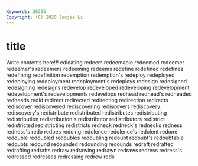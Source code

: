 ```yaml
---
Keywords: 26355
Copyright: (C) 2020 Junjie Li
---
```


# title

Write contents here!!!
edicating 
redeem 
redeemable 
redeemed 
redeemer
redeemer's 
redeemers 
redeeming 
redeems 
redefine 
redefined 
redefines 
redefining 
redefinition 
redemption
redemption's 
redeploy 
redeployed 
redeploying 
redeployment 
redeployment's 
redeploys 
redesign 
redesigned 
redesigning
redesigns 
redevelop 
redeveloped 
redeveloping 
redevelopment 
redevelopment's 
redevelopments 
redevelops 
redhead 
redhead's
redheaded 
redheads 
redid 
redirect 
redirected 
redirecting 
redirection 
redirects 
rediscover 
rediscovered
rediscovering 
rediscovers 
rediscovery 
rediscovery's 
redistribute 
redistributed 
redistributes 
redistributing 
redistribution 
redistribution's
redistributor 
redistributors 
redistrict 
redistricted 
redistricting 
redistricts 
redneck 
redneck's 
rednecks 
redness
redness's 
redo 
redoes 
redoing 
redolence 
redolence's 
redolent 
redone 
redouble 
redoubled
redoubles 
redoubling 
redoubt 
redoubt's 
redoubtable 
redoubts 
redound 
redounded 
redounding 
redounds
redraft 
redrafted 
redrafting 
redrafts 
redraw 
redrawing 
redrawn 
redraws 
redress 
redress's
redressed 
redresses 
redressing 
redrew 
reds 
